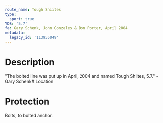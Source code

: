 ```yaml
---
route_name: Tough Shiites
type:
  sport: true
YDS: '5.7'
fa: Gary Schenk, John Gonzales & Don Porter, April 2004
metadata:
  legacy_id: '113955049'
---
```

# Description
"The bolted line was put up in April, 2004 and named Tough Shiites, 5.7." -Gary Schenk# Location
# Protection
Bolts, to bolted anchor.